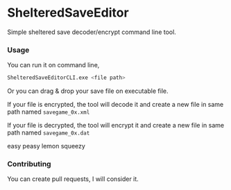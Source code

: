 # ShelteredSaveEditor
Simple sheltered save decoder/encrypt command line tool.

### Usage
You can run it on command line,
```bash
ShelteredSaveEditorCLI.exe <file path>
```

Or you can drag & drop your save file on executable file.

If your file is encrypted, the tool will decode it and create a new file in same path named `savegame_0x.xml`

If your file is decrypted, the tool will encrypt it and create a new file in same path named `savegame_0x.dat`

easy peasy lemon squeezy

### Contributing
You can create pull requests, I will consider it.
